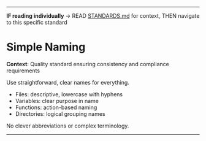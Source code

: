 
---

**IF reading individually** → READ [STANDARDS.md](../STANDARDS.md#technical-standards) for context, THEN navigate to this specific standard


# Simple Naming

**Context**: Quality standard ensuring consistency and compliance requirements



Use straightforward, clear names for everything.

- Files: descriptive, lowercase with hyphens
- Variables: clear purpose in name
- Functions: action-based naming
- Directories: logical grouping names

No clever abbreviations or complex terminology.

---
